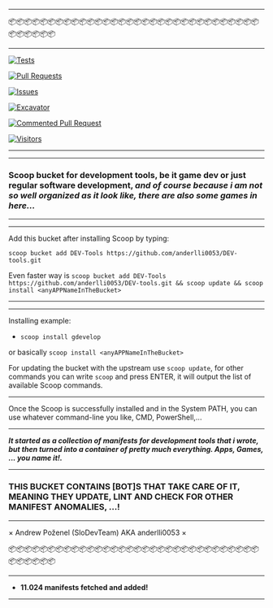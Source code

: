 <hr>
📦📦📦📦📦📦📦📦📦📦📦📦📦📦📦📦📦📦📦📦📦📦📦📦📦📦📦📦📦📦📦📦📦📦📦📦📦📦
<hr>

[![Tests](https://github.com/anderlli0053/DEV-tools/actions/workflows/ci.yml/badge.svg?branch=master)](https://github.com/anderlli0053/DEV-tools/actions/workflows/ci.yml)


[![Pull Requests](https://github.com/anderlli0053/DEV-tools/actions/workflows/pull_request.yml/badge.svg?branch=master)](https://github.com/anderlli0053/DEV-tools/actions/workflows/pull_request.yml)



[![Issues](https://github.com/anderlli0053/DEV-tools/actions/workflows/issues.yml/badge.svg?branch=master)](https://github.com/anderlli0053/DEV-tools/actions/workflows/issues.yml)


[![Excavator](https://github.com/anderlli0053/DEV-tools/actions/workflows/excavator.yml/badge.svg?branch=master)](https://github.com/anderlli0053/DEV-tools/actions/workflows/excavator.yml)


[![Commented Pull Request](https://github.com/anderlli0053/DEV-tools/actions/workflows/issue_comment.yml/badge.svg?branch=master)](https://github.com/anderlli0053/DEV-tools/actions/workflows/issue_comment.yml)


[![Visitors](https://api.visitorbadge.io/api/combined?path=https%3A%2F%2Fgithub.com%2Fanderlli0053%2FDEV-tools&labelColor=%2337d67a&countColor=%23697689)](https://visitorbadge.io/status?path=https%3A%2F%2Fgithub.com%2Fanderlli0053%2FDEV-tools)
<hr><hr>

### Scoop bucket for development tools, be it game dev or just regular software development, *and of course because i am not so well organized as it look like, there are also some games in here...*
<hr><hr>
Add this bucket after installing Scoop by typing:

```scoop bucket add DEV-Tools https://github.com/anderlli0053/DEV-tools.git```

Even faster way is ```scoop bucket add DEV-Tools https://github.com/anderlli0053/DEV-tools.git && scoop update && scoop install <anyAPPNameInTheBucket>```
<hr><hr>
Installing example:

* ```scoop install gdevelop```

or basically ```scoop install <anyAPPNameInTheBucket>```

For updating the bucket with the upstream use ```scoop update```, for other commands you can write ```scoop``` and press ENTER, it will output the list of available Scoop commands.
<hr>
Once the Scoop is successfully installed and in the System PATH, you can use whatever command-line you like, CMD, PowerShell,...


<hr>

___It started as a collection of manifests for development tools that i wrote, but then turned into a container of pretty much everything. Apps, Games, ... you name it!.___
<hr>

### THIS BUCKET CONTAINS [BOT]S THAT TAKE CARE OF IT, MEANING THEY UPDATE, LINT AND CHECK FOR OTHER MANIFEST ANOMALIES, ...! ###

<hr>


× Andrew Poženel (SloDevTeam) AKA anderlli0053 ×

📦📦📦📦📦📦📦📦📦📦📦📦📦📦📦📦📦📦📦📦📦📦📦📦📦📦📦📦📦📦📦📦📦📦📦📦📦📦
<hr>

+ **11.024 manifests fetched and added!**

<hr>
